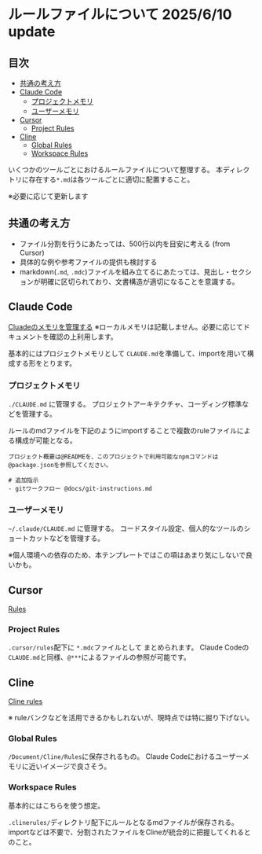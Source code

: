 # ルールファイルについて 2025/6/10 update

## 目次

- [共通の考え方](#共通の考え方)
- [Claude Code](#claude-code)
  - [プロジェクトメモリ](#プロジェクトメモリ)
  - [ユーザーメモリ](#ユーザーメモリ)
- [Cursor](#cursor)
  - [Project Rules](#project-rules)
- [Cline](#cline)
  - [Global Rules](#global-rules)
  - [Workspace Rules](#workspace-rules)

いくつかのツールごとにおけるルールファイルについて整理する。
本ディレクトリに存在する`*.md`は各ツールごとに適切に配置すること。

※必要に応じて更新します

## 共通の考え方

- ファイル分割を行うにあたっては、500行以内を目安に考える (from Cursor)
- 具体的な例や参考ファイルの提供も検討する
- markdown(`.md`, `.mdc`)ファイルを組み立てるにあたっては、見出し・セクションが明確に区切られており、文書構造が適切になることを意識する。

## Claude Code

[Cluadeのメモリを管理する](https://docs.anthropic.com/ja/docs/claude-code/memory)
※ローカルメモリは記載しません。必要に応じてドキュメントを確認の上利用します。

基本的にはプロジェクトメモリとして `CLAUDE.md`を準備して、importを用いて構成する形をとります。

### プロジェクトメモリ

`./CLAUDE.md` に管理する。
プロジェクトアーキテクチャ、コーディング標準などを管理する。

ルールのmdファイルを下記のようにimportすることで複数のruleファイルによる構成が可能となる。

```
プロジェクト概要は@READMEを、このプロジェクトで利用可能なnpmコマンドは@package.jsonを参照してください。

# 追加指示
- gitワークフロー @docs/git-instructions.md
```

### ユーザーメモリ

`~/.claude/CLAUDE.md` に管理する。
コードスタイル設定、個人的なツールのショートカットなどを管理する。

※個人環境への依存のため、本テンプレートではこの項はあまり気にしないで良いかも。

## Cursor

[Rules](https://docs.cursor.com/context/rules)

### Project Rules

`.cursor/rules`配下に `*.mdc`ファイルとして まとめられます。
Claude Codeの`CLAUDE.md`と同様、`@***`によるファイルの参照が可能です。

## Cline

[Cline rules](https://docs.cline.bot/features/cline-rules)

※ ruleバンクなどを活用できるかもしれないが、現時点では特に掘り下げない。

### Global Rules

`/Document/Cline/Rules`に保存されるもの。
Claude Codeにおけるユーザーメモリに近いイメージで良さそう。

### Workspace Rules

基本的にはこちらを使う想定。

`.clinerules/`ディレクトリ配下にルールとなるmdファイルが保存される。
importなどは不要で、分割されたファイルをClineが統合的に把握してくれるとのこと。
